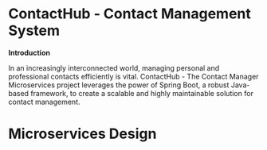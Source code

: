 # ContactHub - Contact Management System

**Introduction**

In an increasingly interconnected world, managing personal and professional contacts efficiently is vital. ContactHub - The Contact Manager Microservices project leverages the power of Spring Boot, a robust Java-based framework, to create a scalable and highly maintainable solution for contact management.

# Microservices Design 
